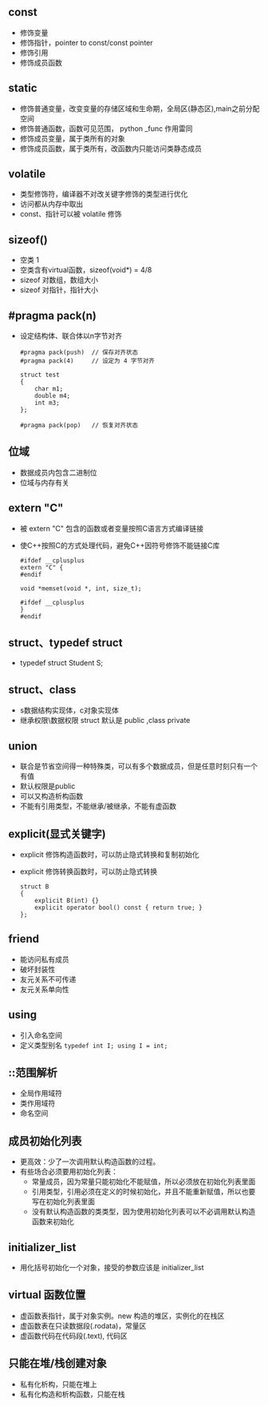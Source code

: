 ## const

* 修饰变量
* 修饰指针，pointer to const/const pointer
* 修饰引用
* 修饰成员函数

## static
* 修饰普通变量，改变变量的存储区域和生命期，全局区(静态区),main之前分配空间
* 修饰普通函数，函数可见范围， python _func 作用雷同
* 修饰成员变量，属于类所有的对象
* 修饰成员函数，属于类所有，改函数内只能访问类静态成员
## volatile
* 类型修饰符，编译器不对改关键字修饰的类型进行优化
* 访问都从内存中取出
* const、指针可以被 volatile 修饰
## sizeof()
* 空类 1
* 空类含有virtual函数，sizeof(void*) =  4/8
* sizeof 对数组，数组大小
* sizeof 对指针，指针大小
## \#pragma pack(n)
* 设定结构体、联合体以n字节对齐

    ```
    #pragma pack(push)  // 保存对齐状态
    #pragma pack(4)     // 设定为 4 字节对齐

    struct test
    {
        char m1;
        double m4;
        int m3;
    };

    #pragma pack(pop)   // 恢复对齐状态
    ```
## 位域
* 数据成员内包含二进制位
* 位域与内存有关

## extern "C"
* 被 extern "C" 包含的函数或者变量按照C语言方式编译链接
* 使C++按照C的方式处理代码，避免C++因符号修饰不能链接C库

    ```
    #ifdef __cplusplus
    extern "C" {
    #endif

    void *memset(void *, int, size_t);

    #ifdef __cplusplus
    }
    #endif
   ```
## struct、typedef struct
* typedef struct Student S;

## struct、class
* s数据结构实现体，c对象实现体
* 继承权限\数据权限 struct 默认是 public ,class private

## union
* 联合是节省空间得一种特殊类，可以有多个数据成员，但是任意时刻只有一个有值
* 默认权限是public
* 可以又构造析构函数
* 不能有引用类型，不能继承/被继承，不能有虚函数

## explicit(显式关键字)
* explicit 修饰构造函数时，可以防止隐式转换和复制初始化
* explicit 修饰转换函数时，可以防止隐式转换

    ```
    struct B
    {
	    explicit B(int) {}
	    explicit operator bool() const { return true; }
    };

    ```

## friend
* 能访问私有成员
* 破坏封装性
* 友元关系不可传递
* 友元关系单向性

## using 
* 引入命名空间
* 定义类型别名 `typedef int I; using I = int;`

## ::范围解析
* 全局作用域符
* 类作用域符
* 命名空间

## 成员初始化列表
* 更高效：少了一次调用默认构造函数的过程。
* 有些场合必须要用初始化列表：
    * 常量成员，因为常量只能初始化不能赋值，所以必须放在初始化列表里面
    * 引用类型，引用必须在定义的时候初始化，并且不能重新赋值，所以也要写在初始化列表里面
    * 没有默认构造函数的类类型，因为使用初始化列表可以不必调用默认构造函数来初始化    

## initializer_list
* 用化括号初始化一个对象，接受的参数应该是 initializer_list

## virtual 函数位置
* 虚函数表指针，属于对象实例。new 构造的堆区，实例化的在栈区
* 虚函数表在只读数据段(.rodata)，常量区
* 虚函数代码在代码段(.text), 代码区

## 只能在堆/栈创建对象
* 私有化析构，只能在堆上
* 私有化构造和析构函数，只能在栈
